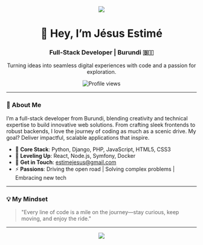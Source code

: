 <div align="center">
  <img src="https://capsule-render.vercel.app/api?type=waving&color=gradient&height=120&section=header&text=Jésus%20Estimé&fontSize=50&animation=fadeIn" />
  <h1>👋 Hey, I’m Jésus Estimé</h1>
  <h3>Full-Stack Developer | Burundi 🇧🇮</h3>
  <p>Turning ideas into seamless digital experiences with code and a passion for exploration.</p>
  <img src="https://komarev.com/ghpvc/?username=jesusestime&label=Profile%20Views&color=0e75b6&style=flat" alt="Profile views" />
</div>

---

### 🌟 About Me
I’m a full-stack developer from Burundi, blending creativity and technical expertise to build innovative web solutions. From crafting sleek frontends to robust backends, I love the journey of coding as much as a scenic drive. My goal? Deliver impactful, scalable applications that inspire.

- 🔧 **Core Stack**: Python, Django, PHP, JavaScript, HTML5, CSS3  
- 🌱 **Leveling Up**: React, Node.js, Symfony, Docker  
- 📧 **Get in Touch**: [estimejesus@gmail.com](mailto:estimejesus@gmail.com)  
- ⚡ **Passions**: Driving the open road | Solving complex problems | Embracing new tech  

---


### 💡 My Mindset
> "Every line of code is a mile on the journey—stay curious, keep moving, and enjoy the ride."  

---

<div align="center">
  <img src="https://capsule-render.vercel.app/api?type=waving&color=gradient&height=100&section=footer&animation=twinkling" />
</div>
